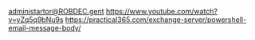 administartor@ROBDEC.gent
https://www.youtube.com/watch?v=yZq5q9bNu9s
https://practical365.com/exchange-server/powershell-email-message-body/
